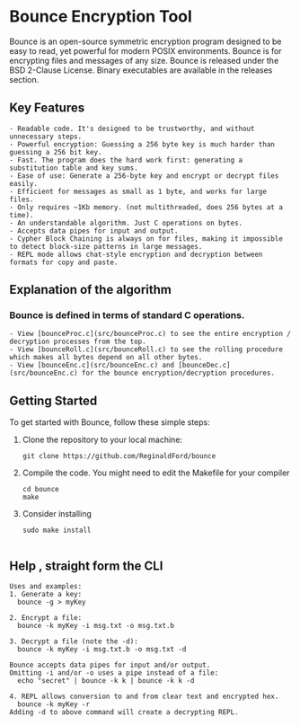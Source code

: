 # Bounce Encryption Tool

Bounce is an open-source symmetric encryption program designed to be easy to read, yet powerful for modern POSIX environments. Bounce is for encrypting files and messages of any size. Bounce is released under the BSD 2-Clause License. Binary executables are available in the releases section.

## Key Features
    - Readable code. It's designed to be trustworthy, and without unnecessary steps.
    - Powerful encryption: Guessing a 256 byte key is much harder than guessing a 256 bit key.
    - Fast. The program does the hard work first: generating a substitution table and key sums.
    - Ease of use: Generate a 256-byte key and encrypt or decrypt files easily.
    - Efficient for messages as small as 1 byte, and works for large files.
    - Only requires ~1Kb memory. (not multithreaded, does 256 bytes at a time).
    - An understandable algorithm. Just C operations on bytes.
    - Accepts data pipes for input and output.
    - Cypher Block Chaining is always on for files, making it impossible to detect block-size patterns in large messages.
    - REPL mode allows chat-style encryption and decryption between formats for copy and paste.
  
## Explanation of the algorithm
### Bounce is defined in terms of standard C operations.
    - View [bounceProc.c](src/bounceProc.c) to see the entire encryption / decryption processes from the top.
    - View [bounceRoll.c](src/bounceRoll.c) to see the rolling procedure which makes all bytes depend on all other bytes.
    - View [bounceEnc.c](src/bounceEnc.c) and [bounceDec.c](src/bounceEnc.c) for the bounce encryption/decryption procedures.

## Getting Started

To get started with Bounce, follow these simple steps:

1. Clone the repository to your local machine:
   ```shell
   git clone https://github.com/ReginaldFord/bounce
2. Compile the code. You might need to edit the Makefile for your compiler
   ```shell
   cd bounce
   make
3. Consider installing
   ```shell
   sudo make install
  

## Help , straight form the CLI

```shell
Uses and examples:
1. Generate a key:
  bounce -g > myKey

2. Encrypt a file:
  bounce -k myKey -i msg.txt -o msg.txt.b

3. Decrypt a file (note the -d):
  bounce -k myKey -i msg.txt.b -o msg.txt -d

Bounce accepts data pipes for input and/or output.
Omitting -i and/or -o uses a pipe instead of a file:
  echo "secret" | bounce -k k | bounce -k k -d

4. REPL allows conversion to and from clear text and encrypted hex.
  bounce -k myKey -r
Adding -d to above command will create a decrypting REPL.

